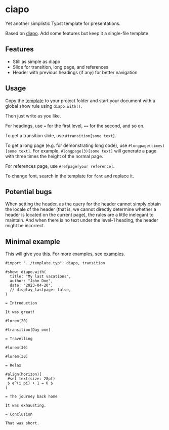 # ciapo
Yet another simplistic Typst template for presentations.

Based on [diapo](https://github.com/lvignoli/diapo). Add some features but keep it a single-file template.

## Features

- Still as simple as diapo
- Slide for transition, long page, and references
- Header with previous headings (if any) for better navigation

## Usage

Copy the [template](./template.typ) to your project folder and start your document with a global show rule using `diapo.with()`.

Then just write as you like.

For headings, use `=` for the first level, `==` for the second, and so on.

To get a transition slide, use `#transition[some text]`.

To get a long page (e.g. for demonstrating long code), use `#longpage(times)[some text]`. For example, `#longpage(3)[some text]` will generate a page with three times the height of the normal page.

For references page, use `#refpage[your reference]`.

To change font, search in the template for `font` and replace it.

## Potential bugs

When setting the header, as the query for the header cannot simply obtain the locale of the header (that is, we cannot directly determine whether a header is located on the current page), the rules are a little inelegant to maintain. And when there is no text under the level-1 heading, the header might be incorrect.

## Minimal example

This will give you [this](./examples/example.pdf). For more examples, see [examples](./examples).

```typ
#import "../template.typ": diapo, transition

#show: diapo.with(
  title: "My last vacations",
  author: "John Doe",
  date: "2023-04-20",
  // display_lastpage: false,
)

= Introduction

It was great!

#lorem(20)

#transition[Day one]

= Travelling

#lorem(30)

#lorem(30)

= Relax

#align(horizon)[
 #set text(size: 28pt)
 $ e^(i pi) + 1 = 0 $
]

= The journey back home

It was exhausting.

= Conclusion

That was short.
```